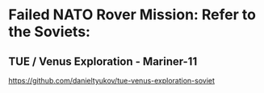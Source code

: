 # Failed NATO Rover Mission: Refer to the Soviets:
## TUE / Venus Exploration - Mariner-11
https://github.com/danieltyukov/tue-venus-exploration-soviet
